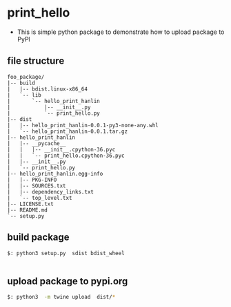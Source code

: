 # print_hello
- This is simple python package to demonstrate how to upload package to PyPl
## file structure 
```
foo_package/
|-- build
|   |-- bdist.linux-x86_64
|   `-- lib
|       `-- hello_print_hanlin
|           |-- __init__.py
|           `-- print_hello.py
|-- dist
|   |-- hello_print_hanlin-0.0.1-py3-none-any.whl
|   `-- hello_print_hanlin-0.0.1.tar.gz
|-- hello_print_hanlin
|   |-- __pycache__
|   |   |-- __init__.cpython-36.pyc
|   |   `-- print_hello.cpython-36.pyc
|   |-- __init__.py
|   `-- print_hello.py
|-- hello_print_hanlin.egg-info
|   |-- PKG-INFO
|   |-- SOURCES.txt
|   |-- dependency_links.txt
|   `-- top_level.txt
|-- LICENSE.txt
|-- README.md
`-- setup.py
```
## build package
```bash
$: python3 setup.py  sdist bdist_wheel
 
```
## upload package to pypi.org
```bash
$: python3  -m twine upload  dist/*
 
```
